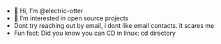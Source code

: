 - 👋 Hi, I’m @electric-otter
- 👀 I’m interested in open source projects
- Dont try reaching out by email, i dont like email contacts. it scares me
- Fun fact: Did you know you can CD in linux: cd directory
